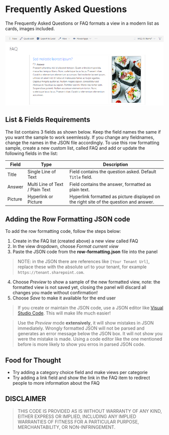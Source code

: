 # Frequently Asked Questions

The Frequently Asked Questions or FAQ formats a view in a modern list as cards, images included.

![FAQ View](./images/row-formatting-faq.png)

## List & Fields Requirements

The list contains 3 fields as shown below. Keep the field names the same if you want the sample to work seemlessly. If you change any fieldnames, change the names in the JSON file accordingly. To use this row formatting sample, create a new custom list, called FAQ and add or update the following fields in the list:

| Field | Type | Description
--- | --- | ---
Title | Single Line of Text | Field contains the question asked. Default `Title` field.
Answer | Multi Line of Text / Plain Text | Field contains the answer, formatted as plain text.
Picture | Hyperlink or Picture | Hyperlink formatted as picture displayed on the right site of the question and answer.

## Adding the Row Formatting JSON code

To add the row formatting code, follow the steps below:
1. Create in the FAQ list (created above) a new view called FAQ
2. In the view dropdown, choose _Format current view_
3. Paste the JSON code from the **row-formatting.json** file into the panel

> NOTE: in the JSON there are references like `[Your Tenant Url]`, replace these with the absolute url to your tenant, for example `https://tenant.sharepoint.com`.
 
4. Choose _Preview_ to show a sample of the new formatted view, note: the formatted view is not saved yet, closing the panel will discard all changes you made without confirmation!
5. Choose _Save_ to make it available for the end user

> If you create or maintain the JSON code, use a JSON editor like [Visual Studio Code](https://code.visualstudio.com/). This will make life much easier!

> Use the _Preview_ mode **extensively**, it will show mistakes in JSON immediately. Wrongly formatted JSON will not be parsed and generates an error message below the JSON box. It will not show you were the mistake is made. Using a code editor like the one mentioned before is more likely to show you erros in parsed JSON code.

## Food for Thought

- Try adding a category choice field and make views per categorie
- Try adding a link field and show the link in the FAQ item to redirect people to more information about the FAQ

## DISCLAIMER
> THIS CODE IS PROVIDED AS IS WITHOUT WARRANTY OF ANY KIND, EITHER EXPRESS OR IMPLIED, INCLUDING ANY IMPLIED WARRANTIES OF FITNESS FOR A PARTICULAR PURPOSE, MERCHANTABILITY, OR NON-INFRINGEMENT.